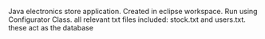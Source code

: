Java electronics store application. Created in eclipse workspace. Run using Configurator Class. all relevant txt files included: stock.txt and users.txt. these act as the database 
